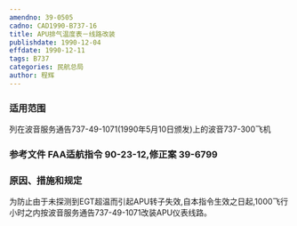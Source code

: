 ```yaml
---
amendno: 39-0505
cadno: CAD1990-B737-16
title: APU排气温度表－线路改装
publishdate: 1990-12-04
effdate: 1990-12-11
tags: B737
categories: 民航总局
author: 程辉
---
```


### 适用范围 
列在波音服务通告737-49-1071(1990年5月10日颁发)上的波音737-300飞机

### 参考文件    FAA适航指令 90-23-12,修正案 39-6799 

### 原因、措施和规定 
为防止由于未探测到EGT超温而引起APU转子失效,自本指令生效之日起,1000飞行小时之内按波音服务通告737-49-1071改装APU仪表线路。

